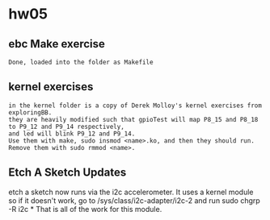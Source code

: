 # hw05

## ebc Make exercise
    Done, loaded into the folder as Makefile
## kernel exercises
    in the kernel folder is a copy of Derek Molloy's kernel exercises from exploringBB. 
    they are heavily modified such that gpioTest will map P8_15 and P8_18 to P9_12 and P9_14 respectively, 
    and led will blink P9_12 and P9_14. 
    Use them with make, sudo insmod <name>.ko, and then they should run. 
    Remove them with sudo rmmod <name>.
## Etch A Sketch Updates

 etch a sketch now runs via the i2c accelerometer. It uses a kernel module so if it doesn't work, go to /sys/class/i2c-adapter/i2c-2 and run sudo chgrp -R i2c *
 That is all of the work for this module. 
